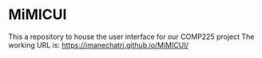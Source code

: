 # MiMICUI
This a repository to house the user interface for our COMP225 project
The working URL is: https://imanechatri.github.io/MiMICUI/